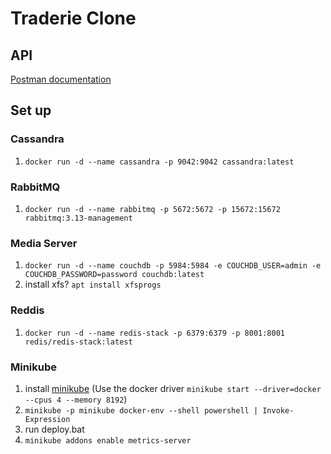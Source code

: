 # Traderie Clone

## API
[Postman documentation](https://documenter.getpostman.com/view/21886355/2sA3BoaWyf#fdff4ac0-dfb2-4738-8fd3-549ba8001736)

## Set up
### Cassandra
1. `docker run -d --name cassandra -p 9042:9042 cassandra:latest`

### RabbitMQ
1. `docker run -d --name rabbitmq -p 5672:5672 -p 15672:15672 rabbitmq:3.13-management`

### Media Server
1. `docker run -d --name couchdb -p 5984:5984 -e COUCHDB_USER=admin -e COUCHDB_PASSWORD=password couchdb:latest`
2. install xfs? `apt install xfsprogs`

### Reddis
1. `docker run -d --name redis-stack -p 6379:6379 -p 8001:8001 redis/redis-stack:latest`

### Minikube
1. install [minikube](https://minikube.sigs.k8s.io/docs/start/) (Use the docker driver `minikube start --driver=docker --cpus 4 --memory 8192`)
2. `minikube -p minikube docker-env --shell powershell | Invoke-Expression`
3. run deploy.bat
4. `minikube addons enable metrics-server`
